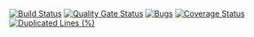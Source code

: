 [![Build Status](https://travis-ci.com/evolkova01/testing3.svg?branch=master)](https://travis-ci.com/evolkova01/testing3)
[![Quality Gate Status](https://sonarcloud.io/api/project_badges/measure?project=evolkova01_testing3&metric=alert_status)](https://sonarcloud.io/dashboard?id=evolkova01_testing3)
[![Bugs](https://sonarcloud.io/api/project_badges/measure?project=evolkova01_testing3&metric=bugs)](https://sonarcloud.io/dashboard?id=evolkova01_testing3)
[![Coverage Status](https://coveralls.io/repos/github/evolkova01/testing3/badge.svg?branch=master)](https://coveralls.io/github/evolkova01/testing3?branch=master)
[![Duplicated Lines (%)](https://sonarcloud.io/api/project_badges/measure?project=evolkova01_testing3&metric=duplicated_lines_density)](https://sonarcloud.io/dashboard?id=evolkova01_testing3)
